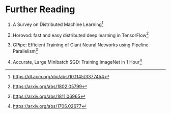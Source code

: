 # Further Reading

1.  A Survey on Distributed Machine Learning[^1]

2.  Horovod: fast and easy distributed deep learning in TensorFlow[^2]

3.  GPipe: Efficient Training of Giant Neural Networks using Pipeline
    Parallelism[^3]

4.  Accurate, Large Minibatch SGD: Training ImageNet in 1 Hour[^4]

[^1]: <https://dl.acm.org/doi/abs/10.1145/3377454>

[^2]: <https://arxiv.org/abs/1802.05799>

[^3]: <https://arxiv.org/abs/1811.06965>

[^4]: <https://arxiv.org/abs/1706.02677>
